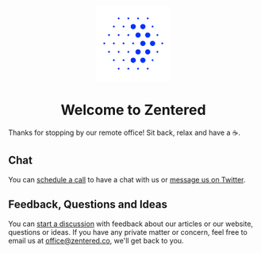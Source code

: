 <p align="center">
  <img src="https://raw.githubusercontent.com/zentered/zentered/main/assets/icon-transparent.png" width="150" height="150">
  <h1 align="center">Welcome to Zentered</h1>
</p>

Thanks for stopping by our remote office! Sit back, relax and have a ☕️.

## Chat

You can [schedule a call](https://app.simplymeet.me/zentered) to have a chat
with us or [message us on Twitter](http://twitter.com/zenteredco).

## Feedback, Questions and Ideas

You can
[start a discussion](https://github.com/zentered/zentered/discussions/new?category=ideas-feedback)
with feedback about our articles or our website, questions or ideas. If you have
any private matter or concern, feel free to email us at office@zentered.co,
we'll get back to you.
